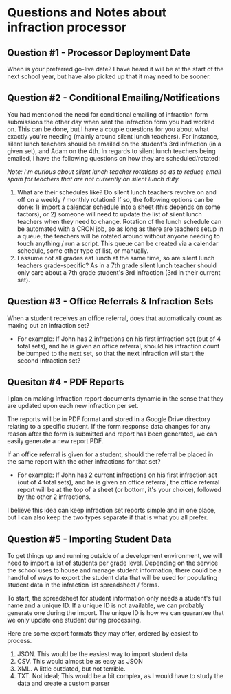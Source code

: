 # Questions and Notes about infraction processor

## Question #1 - Processor Deployment Date
When is your preferred go-live date? I have heard it will be at the start of the next school year, but have also picked up that it may need to be sooner.

## Question #2 - Conditional Emailing/Notifications
You had mentioned the need for conditional emailing of infraction form submissions the other day when sent the infraction form you had worked on. This can be done, but I have a couple questions for you about what exactly you're needing (mainly around silent lunch teachers). For instance, silent lunch teachers should be emailed on the student's 3rd infraction (in a given set), and Adam on the 4th. In regards to silent lunch teachers being emailed, I have the following questions on how they are scheduled/rotated: 

_Note: I'm curious about silent lunch teacher rotations so as to reduce email spam for teachers that are not currently on silent lunch duty._
1) What are their schedules like? Do silent lunch teachers revolve on and off on a weekly / monthly rotation? If so, the following options can be done: 1) import a calendar schedule into a sheet (this depends on some factors), or 2) someone will need to update the list of silent lunch teachers when they need to change. Rotation of the lunch schedule can be automated with a CRON job, so as long as  there are teachers setup in a queue, the teachers will be rotated around without anyone needing to touch anything / run a script. This queue can be created via a calendar schedule, some other type of list, or manually.
2) I assume not all grades eat lunch at the same time, so are silent lunch teachers grade-specific? As in a 7th grade silent lunch teacher should only care about a 7th grade student's 3rd infraction (3rd in their current set).

## Question #3 - Office Referrals & Infraction Sets
When a student receives an office referral, does that automatically count as maxing out an infraction set?

- For example: If John has 2 infractions on his first infraction set (out of 4 total sets), and he is given an office referral, should his infraction count be bumped to the next set, so that the next infraction will start the second infraction set?

## Quesiton #4 - PDF Reports
I plan on making Infraction report documents dynamic in the sense that they are updated upon each new infraction per set.

The reports will be in PDF format and stored in a Google Drive directory relating to a specific student. If the form response data changes for any reason after the form is submitted and report has been generated, we can easily generate a new report PDF.

If an office referral is given for a student, should the referral be placed in the same report with the other infractions for that set?
  - For example:  If John has 2 current infractions on his first infraction set (out of 4 total sets), and he is given an office referral, the office referral report will be at the top of a sheet (or bottom, it's your choice), followed by the other 2 infractions.

I believe this idea can keep infraction set reports simple and in one place, but I can also keep the two types separate if that is what you all prefer.

## Question #5 - Importing Student Data

To get things up and running outside of a development environment, we will need to import a list of students per grade level. Depending on the service the school uses to house and manage student information, there could be a handful of ways to export the student data that will be used for populating student data in the infraction list spreadsheet / forms. 

To start, the spreadsheet for student information only needs a student's full name and a unique ID. If a unique ID is not available, we can probably generate one during the import. The unique ID is how we can guarantee that we only update one student during processing.

Here are some export formats they may offer, ordered by easiest to process.

1) JSON. This would be the easiest way to import student data
2) CSV. This would almost be as easy as JSON
3) XML. A little outdated, but not terrible.
4) TXT. Not ideal; This would be a bit complex, as I would have to study the data and create a custom parser
